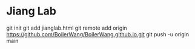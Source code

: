 # Jiang Lab
git init
git add jianglab.html
git remote add origin https://github.com/BoilerWang/BoilerWang.github.io.git
git push -u origin main
